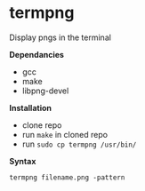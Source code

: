 # termpng
Display pngs in the terminal

**Dependancies**
- gcc
- make
- libpng-devel

**Installation**
- clone repo
- run `make` in cloned repo
- run `sudo cp termpng /usr/bin/`

**Syntax**

`termpng filename.png -pattern`

